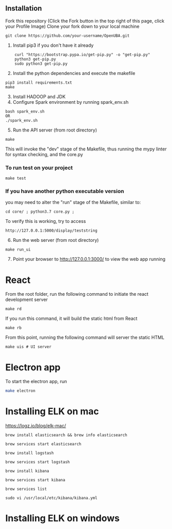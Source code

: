 ## Installation

Fork this repository (Click the Fork button in the top right of this page, click your Profile Image)
Clone your fork down to your local machine
```
git clone https://github.com/your-username/OpenUBA.git
```

1. Install pip3 if you don't have it already
```    
    curl "https://bootstrap.pypa.io/get-pip.py" -o "get-pip.py"
    python3 get-pip.py     
    sudo python3 get-pip.py
```
2. Install the python dependencies and execute the makefile
```
pip3 install requirements.txt
make
```
3. Install HADOOP and JDK
4. Configure Spark environment by running spark_env.sh
```
bash spark_env.sh
OR
./spark_env.sh
```

5. Run the API server (from root directory)
```
make
```
This will invoke the "dev" stage of the Makefile, thus running the mypy linter for syntax checking, and the core.py

### To run test on your project
```
make test
```

### If you have another python executable version
you may need to alter the "run" stage of the Makefile, similar to:
```
cd core/ ; python3.7 core.py ;
```

To verify this is working, try to access
```
http://127.0.0.1:5000/display/teststring
```

6. Run the web server (from root directory)
```
make run_ui
```
7. Point your browser to http://127.0.0.1:3000/ to view the web app running

# React
From the root folder, run the following command to initiate the react development server
```
make rd
```

If you run this command, it will build the static html from React
```
make rb
```

From this point, running the following command will server the static HTML
```
make uis # UI server
```

# Electron app
To start the electron app, run
```bash
make electron
```

# Installing ELK on mac

https://logz.io/blog/elk-mac/

```
brew install elasticsearch && brew info elasticsearch
```

```
brew services start elasticsearch
```

```
brew install logstash
```

```
brew services start logstash
```


```
brew install kibana
```

```
brew services start kibana
```

```
brew services list
```

```
sudo vi /usr/local/etc/kibana/kibana.yml
```

# Installing ELK on windows
